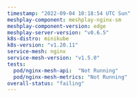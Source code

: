 ```yaml
---
timestamp: "2022-09-04 10:18:54 UTC Sun"
meshplay-component: meshplay-nginx-sm
meshplay-component-version: edge
meshplay-server-version: "v0.6.5"
k8s-distro: minikube
k8s-version: "v1.20.11"
service-mesh: nginx
service-mesh-version: "v1.5.0"
tests:
  pod/nginx-mesh-api:  "Not Running"
  pod/nginx-mesh-metrics: "Not Running"
overall-status: "failing"
---
```


